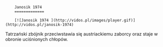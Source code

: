 
        Janosik 1974 
        =============
        
        [![Janosik 1974 ](http://vidos.pl/images/player.gif)](http://vidos.pl/janosik-1974)
        
        
 Tatrzański zbójnik przeciwstawia się austriackiemu zaborcy oraz staje w obronie uciśnionych chłopów.
    
